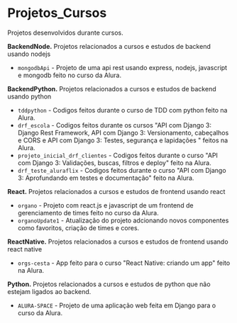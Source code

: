 # Projetos_Cursos
Projetos desenvolvidos durante cursos.

**BackendNode.**
Projetos relacionados a cursos e estudos de backend usando nodejs
- `mongodbApi` - Projeto de uma api rest usando express, nodejs, javascript e mongodb feito no curso da Alura.

**BackendPython.**
Projetos relacionados a cursos e estudos de backend usando python
- `tddpython` - Codigos feitos durante o curso de TDD com python feito na Alura.
- `drf_escola` - Codigos feitos durante os cursos "API com Django 3: Django Rest Framework, API com Django 3: Versionamento, cabeçalhos e CORS e API com Django 3: Testes, segurança e lapidações " feitos na Alura.
- `projeto_inicial_drf_clientes` - Codigos feitos durante o curso "API com Django 3: Validações, buscas, filtros e deploy"  feito na Alura.
- `drf_teste_aluraflix` - Codigos feitos durante o curso "API com Django 3: Aprofundando em testes e documentação" feito na Alura.


**React.**
Projetos relacionados a cursos e estudos de frontend usando react
- `organo` - Projeto com react.js e javascript de um frontend de gerenciamento de times feito no curso da Alura.
- `organoUpdate1` - Atualização do projeto adcionando novos componentes como favoritos, criação de times e cores.

**ReactNative.**
Projetos relacionados a cursos e estudos de frontend usando react native
- `orgs-cesta` - App feito para o curso "React Native: criando um app" feito na Alura.

**Python.**
Projetos relacionados a cursos e estudos de python que não estejam ligados ao backend.
- `ALURA-SPACE` - Projeto de uma aplicação web feita em Django para o curso da Alura.
